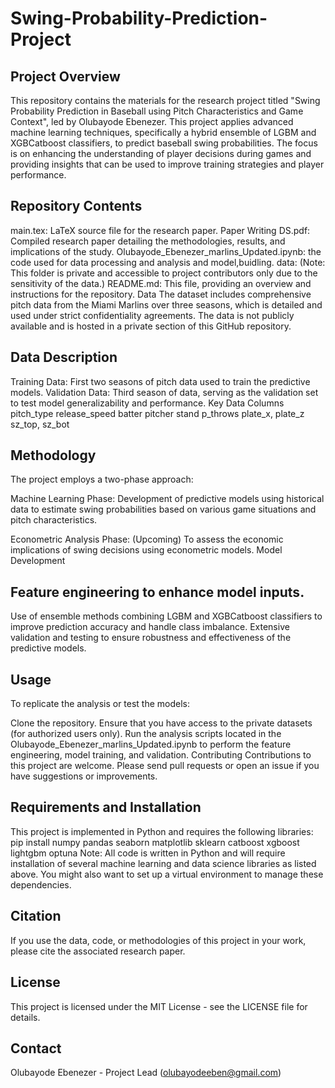# Swing-Probability-Prediction-Project

## Project Overview
This repository contains the materials for the research project titled "Swing Probability Prediction in Baseball using Pitch Characteristics and Game Context", led by Olubayode Ebenezer. This project applies advanced machine learning techniques, specifically a hybrid ensemble of LGBM and XGBCatboost classifiers, to predict baseball swing probabilities. The focus is on enhancing the understanding of player decisions during games and providing insights that can be used to improve training strategies and player performance.

## Repository Contents
main.tex: LaTeX source file for the research paper.
Paper Writing DS.pdf: Compiled research paper detailing the methodologies, results, and implications of the study.
Olubayode_Ebenezer_marlins_Updated.ipynb:  the code used for data processing and analysis and model,buidling. 
data: (Note: This folder is private and accessible to project contributors only due to the sensitivity of the data.)
README.md: This file, providing an overview and instructions for the repository.
Data
The dataset includes comprehensive pitch data from the Miami Marlins over three seasons, which is detailed and used under strict confidentiality agreements. The data is not publicly available and is hosted in a private section of this GitHub repository.

## Data Description
Training Data: First two seasons of pitch data used to train the predictive models.
Validation Data: Third season of data, serving as the validation set to test model generalizability and performance.
Key Data Columns
pitch_type
release_speed
batter
pitcher
stand
p_throws
plate_x, plate_z
sz_top, sz_bot

## Methodology
The project employs a two-phase approach:

Machine Learning Phase: Development of predictive models using historical data to estimate swing probabilities based on various game situations and pitch characteristics.

Econometric Analysis Phase: (Upcoming) To assess the economic implications of swing decisions using econometric models.
Model Development

## Feature engineering to enhance model inputs.
Use of ensemble methods combining LGBM and XGBCatboost classifiers to improve prediction accuracy and handle class imbalance.
Extensive validation and testing to ensure robustness and effectiveness of the predictive models.

## Usage
To replicate the analysis or test the models:

Clone the repository.
Ensure that you have access to the private datasets (for authorized users only).
Run the analysis scripts located in the Olubayode_Ebenezer_marlins_Updated.ipynb to perform the feature engineering, model training, and validation.
Contributing
Contributions to this project are welcome. Please send pull requests or open an issue if you have suggestions or improvements.

## Requirements and Installation
This project is implemented in Python and requires the following libraries:
pip install numpy pandas seaborn matplotlib sklearn catboost xgboost lightgbm optuna
Note: All code is written in Python and will require installation of several machine learning and data science libraries as listed above. You might also want to set up a virtual environment to manage these dependencies.


## Citation
If you use the data, code, or methodologies of this project in your work, please cite the associated research paper.

## License
This project is licensed under the MIT License - see the LICENSE file for details.

## Contact
Olubayode Ebenezer - Project Lead (olubayodeeben@gmail.com)
